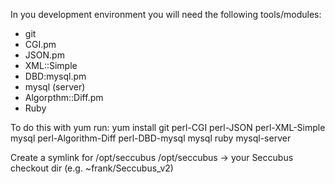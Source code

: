 In you development environment you will need the following tools/modules:
* git
* CGI.pm
* JSON.pm
* XML::Simple
* DBD:mysql.pm
* mysql (server)
* Algorpthm::Diff.pm
* Ruby

To do this with yum run: yum install git perl-CGI perl-JSON perl-XML-Simple mysql perl-Algorithm-Diff perl-DBD-mysql mysql ruby mysql-server

Create a symlink for /opt/seccubus
/opt/seccubus -> your Seccubus checkout dir (e.g. ~frank/Seccubus_v2)
